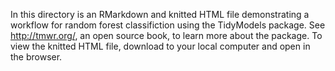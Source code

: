 In this directory is an RMarkdown and knitted HTML file demonstrating a workflow for random forest classifiction using the TidyModels package. See http://tmwr.org/, an open source book, to learn more about the package. To view the knitted HTML file, download to your local computer and open in the browser.
